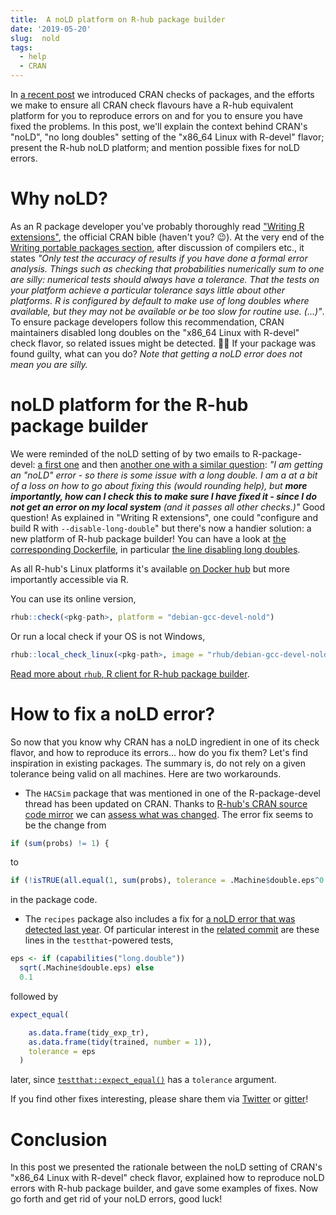 ```yaml
---
title:  A noLD platform on R-hub package builder
date: '2019-05-20'
slug:  nold
tags:
  - help
  - CRAN
---
```


In [a recent post](/2019/04/25/r-devel-linux-x86-64-debian-clang/) we introduced CRAN checks of packages, and the efforts we make to ensure all CRAN check flavours have a R-hub equivalent platform for you to reproduce errors on and for you to ensure you have fixed the problems. In this post, we'll explain the context behind CRAN's "noLD", "no long doubles" setting of the "x86_64 Linux with R-devel" flavor; present the R-hub noLD platform; and mention possible fixes for noLD errors.

# Why noLD?

As an R package developer you've probably thoroughly read ["Writing R extensions"](https://cran.r-project.org/doc/manuals/r-release/R-exts.html), the official CRAN bible (haven't you? :wink:). At the very end of the [Writing portable packages section](https://cran.r-project.org/doc/manuals/r-release/R-exts.html#Writing-portable-packages), after discussion of compilers etc., it states _"Only test the accuracy of results if you have done a formal error analysis. Things such as checking that probabilities numerically sum to one are silly: numerical tests should always have a tolerance. That the tests on your platform achieve a particular tolerance says little about other platforms. R is configured by default to make use of long doubles where available, but they may not be available or be too slow for routine use. (...)"_. To ensure package developers follow this recommendation, CRAN maintainers disabled long doubles on the "x86_64 Linux with R-devel" check flavor, so related issues might be detected. :male_detective: If your package was found guilty, what can you do? _Note that getting a noLD error does *not* mean you are silly._

# noLD platform for the R-hub package builder

We were reminded of the noLD setting of by two emails to R-package-devel: [a first one](https://stat.ethz.ch/pipermail/r-package-devel/2019q2/003940.html) and then [another one with a similar question](https://stat.ethz.ch/pipermail/r-package-devel/2019q2/003951.html): _"I am getting an "noLD" error - so there is some issue with a long double. I
am a at a bit of a loss on how to go about fixing this (would rounding help),
but **more importantly, how can I check this to make sure I have fixed it -
since I do not get an error on my local system** (and it passes all other
checks.)"_ Good question! As explained in "Writing R extensions", one could "configure and build R with `--disable-long-double`" but there's now a handier solution: a new platform of R-hub package builder! You can have a look at [the corresponding Dockerfile](https://github.com/r-hub/rhub-linux-builders/blob/master/debian-gcc-devel-nold/Dockerfile), in particular [the line disabling long doubles](https://github.com/r-hub/rhub-linux-builders/blob/7af50594ab7a3076adb6e52cce5a912d513a9faa/debian-gcc-devel-nold/Dockerfile#L15). 

As all R-hub's Linux platforms it's available [on Docker hub](https://hub.docker.com/r/rhub/debian-gcc-devel-nold) but more importantly accessible via R.

You can use its online version,

```r
rhub::check(<pkg-path>, platform = "debian-gcc-devel-nold") 
```

Or run a local check if your OS is not Windows,

```r
rhub::local_check_linux(<pkg-path>, image = "rhub/debian-gcc-devel-nold")
```

[Read more about `rhub`, R client for R-hub package builder](https://r-hub.github.io/rhub/).

# How to fix a noLD error?

So now that you know why CRAN has a noLD ingredient in one of its check flavor, and how to reproduce its errors... how do you fix them? Let's find inspiration in existing packages. The summary is, do not rely on a given tolerance being valid on all machines. Here are two workarounds.

* The `HACSim` package that was mentioned in one of the R-package-devel thread has been updated on CRAN. Thanks to [R-hub's CRAN source code mirror](https://docs.r-hub.io/#cranatgh) we can [assess what was changed](https://github.com/cran/HACSim/commit/68e492c488e2c9e74af7cd9202d42b604f6f8730#diff-a0c1f5182c14c9f9d6a43b0d1516c880L105). The error fix seems to be the change from

```r
if (sum(probs) != 1) {
```

to 

```r
if (!isTRUE(all.equal(1, sum(probs), tolerance = .Machine$double.eps^0.25))) {
```

in the package code.

* The `recipes` package also includes a fix for [a noLD error that was detected last year](https://github.com/tidymodels/recipes/issues/116). Of particular interest in the [related commit](https://github.com/tidymodels/recipes/commit/c39586a4228552114f58730d236b73d1ff3c454a) are these lines in the `testthat`-powered tests,

```r
eps <- if (capabilities("long.double"))
  sqrt(.Machine$double.eps) else
  0.1
```

followed by

```r
expect_equal(

    as.data.frame(tidy_exp_tr),
    as.data.frame(tidy(trained, number = 1)),
    tolerance = eps
  )
```

later, since [`testthat::expect_equal()`](https://testthat.r-lib.org/reference/equality-expectations.html) has a `tolerance` argument.

If you find other fixes interesting, please share them via [Twitter](https://twitter.com/rhub_) or [gitter](https://gitter.im/r-hub/community)!

# Conclusion

In this post we presented the rationale between the noLD setting of CRAN's "x86_64 Linux with R-devel" check flavor, explained how to reproduce noLD errors with R-hub package builder, and gave some examples of fixes. Now go forth and get rid of your noLD errors, good luck!

